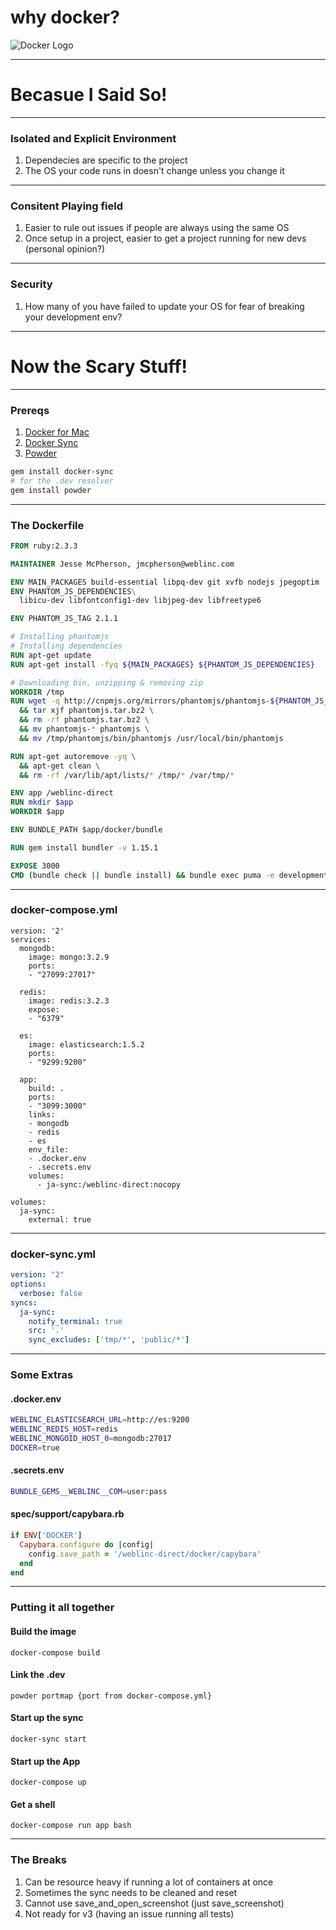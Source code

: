 # why docker?
![Docker Logo](https://www.brianweet.com/assets/docker-blog-1/docker-logo.png)

---

# Becasue I Said So!

---

### Isolated and Explicit Environment
1. Dependecies are specific to the project
2. The OS your code runs in doesn't change unless you change it

---

### Consitent Playing field
1. Easier to rule out issues if people are always using the same OS
2. Once setup in a project, easier to get a project running for new devs (personal opinion?)

---

### Security
1. How many of you have failed to update your OS for fear of breaking your development env?

---

# Now the Scary Stuff!

---

### Prereqs

1. [Docker for Mac](https://www.docker.com/docker-mac)
2. [Docker Sync](http://docker-sync.io/)
3. [Powder](https://github.com/powder-rb/powder)

```bash
gem install docker-sync
# for the .dev resolver
gem install powder
```

---

### The Dockerfile

```Dockerfile
FROM ruby:2.3.3

MAINTAINER Jesse McPherson, jmcpherson@weblinc.com

ENV MAIN_PACKAGES build-essential libpq-dev git xvfb nodejs jpegoptim
ENV PHANTOM_JS_DEPENDENCIES\
  libicu-dev libfontconfig1-dev libjpeg-dev libfreetype6

ENV PHANTOM_JS_TAG 2.1.1

# Installing phantomjs
# Installing dependencies
RUN apt-get update
RUN apt-get install -fyq ${MAIN_PACKAGES} ${PHANTOM_JS_DEPENDENCIES}

# Downloading bin, unzipping & removing zip
WORKDIR /tmp
RUN wget -q http://cnpmjs.org/mirrors/phantomjs/phantomjs-${PHANTOM_JS_TAG}-linux-x86_64.tar.bz2 -O phantomjs.tar.bz2 \
  && tar xjf phantomjs.tar.bz2 \
  && rm -rf phantomjs.tar.bz2 \
  && mv phantomjs-* phantomjs \
  && mv /tmp/phantomjs/bin/phantomjs /usr/local/bin/phantomjs

RUN apt-get autoremove -yq \
  && apt-get clean \
  && rm -rf /var/lib/apt/lists/* /tmp/* /var/tmp/*

ENV app /weblinc-direct
RUN mkdir $app
WORKDIR $app

ENV BUNDLE_PATH $app/docker/bundle

RUN gem install bundler -v 1.15.1

EXPOSE 3000
CMD (bundle check || bundle install) && bundle exec puma -e development -p 3000
```

---

### docker-compose.yml
```YML
version: '2'
services:
  mongodb:
    image: mongo:3.2.9
    ports:
    - "27099:27017"

  redis:
    image: redis:3.2.3
    expose:
    - "6379"

  es:
    image: elasticsearch:1.5.2
    ports:
    - "9299:9200"

  app:
    build: .
    ports:
    - "3099:3000"
    links:
    - mongodb
    - redis
    - es
    env_file:
    - .docker.env
    - .secrets.env
    volumes:
      - ja-sync:/weblinc-direct:nocopy

volumes:
  ja-sync:
    external: true
```

---

### docker-sync.yml
```yml
version: "2"
options:
  verbose: false
syncs:
  ja-sync:
    notify_terminal: true
    src: '.'
    sync_excludes: ['tmp/*', 'public/*']
```

---

### Some Extras

#### .docker.env
```sh
WEBLINC_ELASTICSEARCH_URL=http://es:9200
WEBLINC_REDIS_HOST=redis
WEBLINC_MONGOID_HOST_0=mongodb:27017
DOCKER=true
```

#### .secrets.env
```sh
BUNDLE_GEMS__WEBLINC__COM=user:pass
```

#### spec/support/capybara.rb
```ruby
if ENV['DOCKER']
  Capybara.configure do |config|
    config.save_path = '/weblinc-direct/docker/capybara'
  end
end
```

---

### Putting it all together

#### Build the image
```
docker-compose build
```

#### Link the .dev
```
powder portmap {port from docker-compose.yml}
```

#### Start up the sync
```
docker-sync start
```

#### Start up the App
```
docker-compose up
```

#### Get a shell
```
docker-compose run app bash
```

---

### The Breaks

1. Can be resource heavy if running a lot of containers at once
2. Sometimes the sync needs to be cleaned and reset
3. Cannot use save_and_open_screenshot (just save_screenshot)
4. Not ready for v3 (having an issue running all tests)
